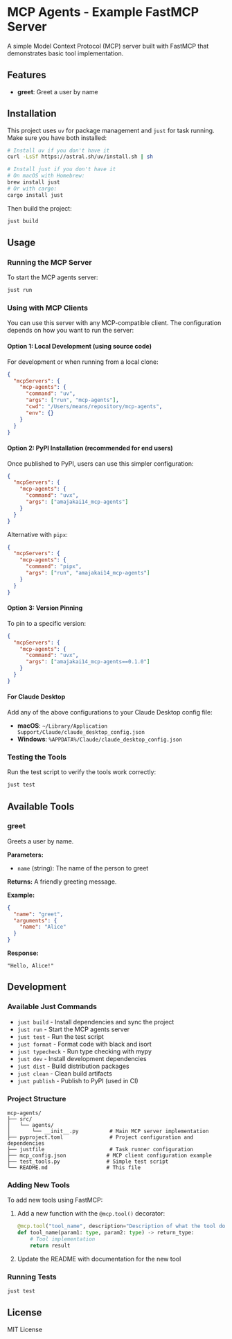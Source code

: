 # MCP Agents - Example FastMCP Server

A simple Model Context Protocol (MCP) server built with FastMCP that demonstrates basic tool implementation.

## Features

- **greet**: Greet a user by name

## Installation

This project uses `uv` for package management and `just` for task running. Make sure you have both installed:

```bash
# Install uv if you don't have it
curl -LsSf https://astral.sh/uv/install.sh | sh

# Install just if you don't have it
# On macOS with Homebrew:
brew install just
# Or with cargo:
cargo install just
```

Then build the project:

```bash
just build
```

## Usage

### Running the MCP Server

To start the MCP agents server:

```bash
just run
```

### Using with MCP Clients

You can use this server with any MCP-compatible client. The configuration depends on how you want to run the server:

#### Option 1: Local Development (using source code)

For development or when running from a local clone:

```json
{
  "mcpServers": {
    "mcp-agents": {
      "command": "uv",
      "args": ["run", "mcp-agents"],
      "cwd": "/Users/means/repository/mcp-agents",
      "env": {}
    }
  }
}
```

#### Option 2: PyPI Installation (recommended for end users)

Once published to PyPI, users can use this simpler configuration:

```json
{
  "mcpServers": {
    "mcp-agents": {
      "command": "uvx",
      "args": ["amajakai14_mcp-agents"]
    }
  }
}
```

Alternative with `pipx`:
```json
{
  "mcpServers": {
    "mcp-agents": {
      "command": "pipx",
      "args": ["run", "amajakai14_mcp-agents"]
    }
  }
}
```

#### Option 3: Version Pinning

To pin to a specific version:

```json
{
  "mcpServers": {
    "mcp-agents": {
      "command": "uvx",
      "args": ["amajakai14_mcp-agents==0.1.0"]
    }
  }
}
```

#### For Claude Desktop

Add any of the above configurations to your Claude Desktop config file:
- **macOS**: `~/Library/Application Support/Claude/claude_desktop_config.json`
- **Windows**: `%APPDATA%/Claude/claude_desktop_config.json`

### Testing the Tools

Run the test script to verify the tools work correctly:

```bash
just test
```

## Available Tools

### greet
Greets a user by name.

**Parameters:**
- `name` (string): The name of the person to greet

**Returns:**
A friendly greeting message.

**Example:**
```json
{
  "name": "greet",
  "arguments": {
    "name": "Alice"
  }
}
```

**Response:**
```
"Hello, Alice!"
```

## Development

### Available Just Commands

- `just build` - Install dependencies and sync the project
- `just run` - Start the MCP agents server
- `just test` - Run the test script
- `just format` - Format code with black and isort
- `just typecheck` - Run type checking with mypy
- `just dev` - Install development dependencies
- `just dist` - Build distribution packages
- `just clean` - Clean build artifacts
- `just publish` - Publish to PyPI (used in CI)

### Project Structure

```
mcp-agents/
├── src/
│   └── agents/
│       └── __init__.py          # Main MCP server implementation
├── pyproject.toml               # Project configuration and dependencies
├── justfile                     # Task runner configuration
├── mcp_config.json             # MCP client configuration example
├── test_tools.py               # Simple test script
└── README.md                   # This file
```

### Adding New Tools

To add new tools using FastMCP:

1. Add a new function with the `@mcp.tool()` decorator:
   ```python
   @mcp.tool("tool_name", description="Description of what the tool does")
   def tool_name(param1: type, param2: type) -> return_type:
       # Tool implementation
       return result
   ```

2. Update the README with documentation for the new tool

### Running Tests

```bash
just test
```

## License

MIT License
